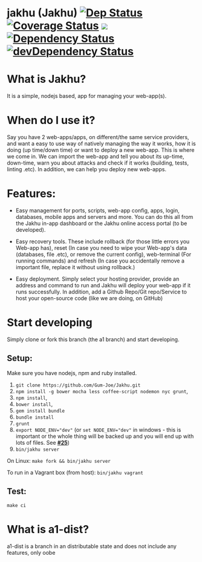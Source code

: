 # jakhu (Jakhu) [![Dep Status](https://travis-ci.org/Gum-Joe/jakhu.svg?branch=a1)](https://travis-ci.org/Gum-Joe/jakhu) [![Coverage Status](https://coveralls.io/repos/Gum-Joe/jakhu/badge.svg?branch=a1&service=github)](https://coveralls.io/github/Gum-Joe/jakhu?branch=a1) <a href="https://codeclimate.com/github/Gum-Joe/jakhu"><img src="https://codeclimate.com/github/Gum-Joe/jakhu/badges/gpa.svg" /></a> [![Dependency Status](https://david-dm.org/Gum-Joe/jakhu.svg)](https://david-dm.org/Gum-Joe/jakhu) [![devDependency Status](https://david-dm.org/Gum-Joe/jakhu/dev-status.svg)](https://david-dm.org/Gum-Joe/bos.jss#info=devDependencies)

# What is Jakhu?
It is a simple, nodejs based, app for managing your web-app(s).
# When do I use it?
Say you have 2 web-apps/apps, on different/the same service providers, and want a easy to use way of natively managing the way it works, how it is doing (up time/down time) or want to deploy a new web-app.  This is where we come in. We can import the web-app and tell you about its up-time, down-time, warn you about attacks and check if it works (building, tests, linting .etc). In addition, we can help you deploy new web-apps.

# Features:
* Easy management for ports, scripts, web-app config, apps, login, databases, mobile apps and servers and more. You can do this all from the Jakhu in-app dashboard or the Jakhu online access portal (to be developed).

* Easy recovery tools. These include rollback (for those little errors you Web-app has), reset (In case you need to wipe your Web-app's data (databases, file .etc), or remove the current config), web-terminal (For running commands) and refresh (In case you accidentally remove a important file, replace it without using rollback.)

* Easy deployment. Simply select your hosting provider, provide an address and command to run and Jakhu will deploy your web-app if it runs successfully. In addition, add a Github Repo/Git repo/Service to host your open-source code (like we are doing, on GitHub)

# Start developing
Simply clone or fork this branch (the a1 branch) and start developing.
## Setup:
 Make sure you have nodejs, npm and ruby installed.
  1. `git clone https://github.com/Gum-Joe/Jakhu.git`
  2. `npm install -g bower mocha less coffee-script nodemon nyc grunt`,
  3. `npm install`,
  4. `bower install`,
  5. `gem install bundle`
  6. `bundle install`
  7. `grunt`
  8. `export NODE_ENV="dev"` (or `set NODE_ENV="dev"` in windows - this is important or the whole thing will be backed up and you will end up with lots of files. See <a href="https://github.com/Gum-Joe/jakhu/issues/25"><b>#25</b></a>)
  9. `bin/jakhu server`

On Linux:
`make fork && bin/jakhu server`

To run in a Vagrant box (from host):
`bin/jakhu vagrant`

## Test:
`make ci`

# What is a1-dist?
a1-dist is a branch in an distributable state and does not include any features, only oobe
